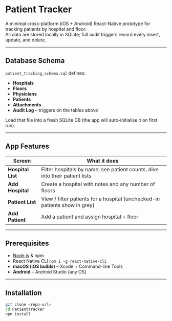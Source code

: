 # Patient Tracker

A minimal cross-platform (iOS + Android) React-Native prototype for tracking patients by hospital and floor.  
All data are stored locally in SQLite; full audit triggers record every insert, update, and delete.

---

## Database Schema

`patient_tracking_schema.sql` defines:

- **Hospitals**
- **Floors**
- **Physicians**
- **Patients**
- **Attachments**
- **Audit Log** – triggers on the tables above

Load that file into a fresh SQLite DB (the app will auto-initialise it on first run).

---

## App Features

| Screen | What it does |
|--------|--------------|
| **Hospital List** | Filter hospitals by name, see patient counts, dive into their patient lists |
| **Add Hospital** | Create a hospital with notes and any number of floors |
| **Patient List** | View / filter patients for a hospital (unchecked-in patients show in grey) |
| **Add Patient** | Add a patient and assign hospital + floor |

---

## Prerequisites

- [Node.js](https://nodejs.org/) & npm  
- React Native CLI `npm i -g react-native-cli`  
- **macOS (iOS builds)** – Xcode + Command-line Tools  
- **Android** – Android Studio (any OS)

---

## Installation

```bash
git clone <repo-url>
cd PatientTracker
npm install
